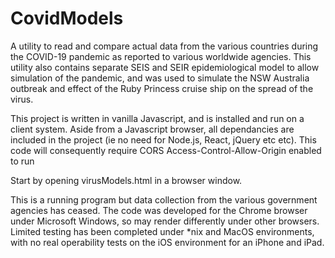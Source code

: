 # CovidModels
A utility to read and compare actual data from the various countries during the COVID-19 pandemic as reported to various worldwide agencies.  This utility also contains separate SEIS and SEIR epidemiological model to allow simulation of the pandemic, and was used to simulate the NSW Australia outbreak and effect of the Ruby Princess cruise ship on the spread of the virus.

This project is written in vanilla Javascript, and is installed and run on a client system. Aside from a Javascript browser, all dependancies are included in the project (ie no need for Node.js, React, jQuery etc etc). This code will consequently require CORS Access-Control-Allow-Origin enabled to run

Start by opening virusModels.html in a browser window.

This is a running program but data collection from the various government agencies has ceased. The code was developed for the Chrome browser under Microsoft Windows, so may render differently under other browsers. Limited testing has been completed under *nix and MacOS environments, with no real operability tests on the iOS environment for an iPhone and iPad.

